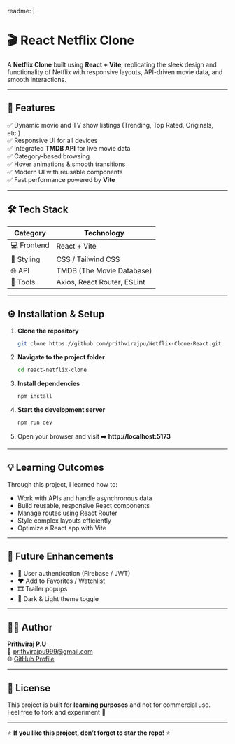 readme: |
  # 🎬 React Netflix Clone

  A **Netflix Clone** built using **React + Vite**, replicating the sleek design and functionality of Netflix with responsive layouts, API-driven movie data, and smooth interactions.

  ---

  ## 🚀 Features

  ✅ Dynamic movie and TV show listings (Trending, Top Rated, Originals, etc.)  
  ✅ Responsive UI for all devices  
  ✅ Integrated **TMDB API** for live movie data  
  ✅ Category-based browsing  
  ✅ Hover animations & smooth transitions  
  ✅ Modern UI with reusable components  
  ✅ Fast performance powered by **Vite**

  ---

  ## 🛠️ Tech Stack

  | Category | Technology |
  |-----------|-------------|
  | 💻 Frontend | React + Vite |
  | 🎨 Styling | CSS / Tailwind CSS |
  | 🌐 API | TMDB (The Movie Database) |
  | 🔧 Tools | Axios, React Router, ESLint |

  ---


## ⚙️ Installation & Setup

1. **Clone the repository**
   ```bash
   git clone https://github.com/prithvirajpu/Netflix-Clone-React.git
   ```
2. **Navigate to the project folder**
   ```bash
   cd react-netflix-clone
   ```
3. **Install dependencies**
   ```bash
   npm install
   ```
4. **Start the development server**
   ```bash
   npm run dev
   ```
5. Open your browser and visit ➡️ **http://localhost:5173**

---


## 💡 Learning Outcomes

Through this project, I learned how to:
- Work with APIs and handle asynchronous data  
- Build reusable, responsive React components  
- Manage routes using React Router  
- Style complex layouts efficiently  
- Optimize a React app with Vite

---

## 🧠 Future Enhancements

- 🔐 User authentication (Firebase / JWT)  
- ❤️ Add to Favorites / Watchlist  
- 🎞️ Trailer popups  
- 🌙 Dark & Light theme toggle

---

## 🧑‍💻 Author

**Prithviraj P.U**  
📧 prithvirajpu999@gmail.com  
🌐 [GitHub Profile](https://github.com/prithvirajpu)

---

## 📄 License

This project is built for **learning purposes** and not for commercial use.  
Feel free to fork and experiment 🚀

---

⭐ **If you like this project, don’t forget to star the repo!** ⭐
